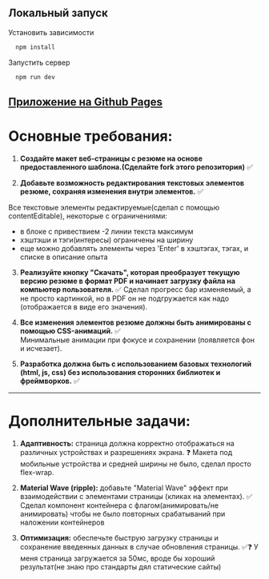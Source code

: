 ## Локальный запуск

Установить зависимости
```bash
  npm install
```
Запустить сервер

```bash
  npm run dev
```


## [Приложение на Github Pages](https://lovecloudzzz.github.io/front-end-entrance-exam/)

# Основные требования:

1. **Создайте макет веб-страницы с резюме на основе предоставленного шаблона.(Сделайте fork этого репозитория)** ✅

2. **Добавьте возможность редактирования текстовых элементов резюме, сохраняя изменения внутри элементов.** ✅
   
Все текстовые элементы редактируемые(сделал с помощью contentEditable), некоторые с ограничениями:
  * в блоке с привествием -2 линии текста максимум
  * хэштэши и тэги(интересы) ограничены на ширину
  * еще можно добавлять элементы через 'Enter' в хэштэгах, тэгах, и списке в описание опыта

3. **Реализуйте кнопку "Скачать", которая преобразует текущую версию резюме в формат PDF и начинает загрузку файла на компьютер пользователя.** ✅
Сделал прогресс бар изменяемый, а не просто картинкой, но в PDF он не подгружается как надо (отображается в виде его значения).

4. **Все изменения элементов резюме должны быть анимированы с помощью CSS-анимаций.** ✅  
   Минимальные анимации при фокусе и сохранении (появляется фон и исчезает).

5. **Разработка должна быть с использованием базовых технологий (html, js, css) без использования сторонних библиотек и фреймворков.** ✅

---

# Дополнительные задачи:

1. **Адаптивность:** страница должна корректно отображаться на различных устройствах и разрешениях экрана. ❓️
Макета под мобильные устройства и средней ширины не было, сделал просто flex-wrap.


2. **Material Wave (ripple):** добавьте "Material Wave" эффект при взаимодействии с элементами страницы (кликах на элементах). ✅
Сделал компонент контейнера с флагом(анимировать/не анимировать) чтобы не было повторных срабатываний при наложении контейнеров

3. **Оптимизация:** обеспечьте быструю загрузку страницы и сохранение введенных данных в случае обновления страницы. ✅❓️
У меня страница загружается за 50мс, вроде бы хороший результат(не знаю про стандарты дял статические сайты)
